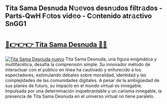 ## Tita Sama Desnuda N𝚞𝚎vos desn𝚞dos filtr𝚊dos - Parts-QwH F𝚘tos vid𝚎o - C𝚘ntenido atr𝚊ctivo SnGG1

# <h2><a href="http://mb8f1z4.tromn.icu/?c=Tita+Sama+Desnuda">🔗👉👉👉 Tita Sama Desnuda 🔗🔗</a></h2>

[![Tita Sama Desnuda nuevo](https://i.imgur.com/pEAQMta.gif)](http://mb8f1z4.tromn.icu/?c=Tita+Sama+Desnuda)
Tita Sama Desnuda, una figura enigmática y multifacética, desafía la comprensión simple. Su innovador método de interactuar con el público en línea ha cautivado y enfurecido a los espectadores, estimulando debates sobre moralidad, identidad y las complejidades de las comunidades digitales. A pesar de la ambigüedad de sus planes de futuro, su impacto en el mundo virtual es innegable. Impulsada por una determinación inquebrantable y un carisma innegable, la presencia de Tita Sama Desnuda en el universo virtual no tiene paralelo.
